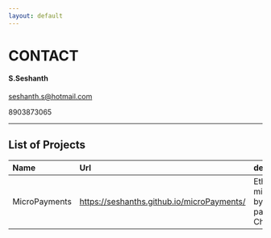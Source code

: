 ```yaml
---
layout: default
---
```


# CONTACT
#### S.Seshanth
seshanth.s@hotmail.com

8903873065
* * *

## List of Projects

|Name         |Url                                       |description|
|:------------|:-----------------------------------------|:----------|
|MicroPayments|https://seshanths.github.io/microPayments/ | Ethereum for micropayments by using payment Channels|

